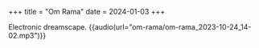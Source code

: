 +++
title = "Om Rama"
date = 2024-01-03
+++

Electronic dreamscape.
{{audio(url="om-rama/om-rama_2023-10-24_14-02.mp3")}}


